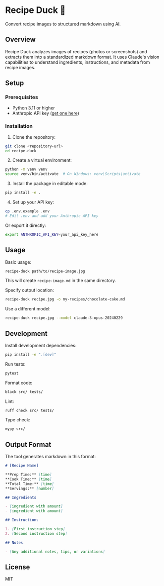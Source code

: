 # Recipe Duck 🦆

Convert recipe images to structured markdown using AI.

## Overview

Recipe Duck analyzes images of recipes (photos or screenshots) and extracts them into a standardized markdown format. It uses Claude's vision capabilities to understand ingredients, instructions, and metadata from recipe images.

## Setup

### Prerequisites

- Python 3.11 or higher
- Anthropic API key ([get one here](https://console.anthropic.com/))

### Installation

1. Clone the repository:
```bash
git clone <repository-url>
cd recipe-duck
```

2. Create a virtual environment:
```bash
python -m venv venv
source venv/bin/activate  # On Windows: venv\Scripts\activate
```

3. Install the package in editable mode:
```bash
pip install -e .
```

4. Set up your API key:
```bash
cp .env.example .env
# Edit .env and add your Anthropic API key
```

Or export it directly:
```bash
export ANTHROPIC_API_KEY=your_api_key_here
```

## Usage

Basic usage:
```bash
recipe-duck path/to/recipe-image.jpg
```

This will create `recipe-image.md` in the same directory.

Specify output location:
```bash
recipe-duck recipe.jpg -o my-recipes/chocolate-cake.md
```

Use a different model:
```bash
recipe-duck recipe.jpg --model claude-3-opus-20240229
```

## Development

Install development dependencies:
```bash
pip install -e ".[dev]"
```

Run tests:
```bash
pytest
```

Format code:
```bash
black src/ tests/
```

Lint:
```bash
ruff check src/ tests/
```

Type check:
```bash
mypy src/
```

## Output Format

The tool generates markdown in this format:

```markdown
# [Recipe Name]

**Prep Time:** [time]
**Cook Time:** [time]
**Total Time:** [time]
**Servings:** [number]

## Ingredients

- [ingredient with amount]
- [ingredient with amount]

## Instructions

1. [First instruction step]
2. [Second instruction step]

## Notes

- [Any additional notes, tips, or variations]
```

## License

MIT
